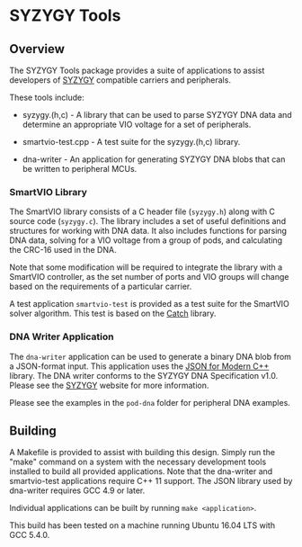 # SYZYGY Tools

## Overview

The SYZYGY Tools package provides a suite of applications to assist developers
of [SYZYGY](http://syzygyfpga.io/) compatible carriers and peripherals.

These tools include:

- syzygy.(h,c) - A library that can be used to parse SYZYGY DNA data and
determine an appropriate VIO voltage for a set of peripherals.

- smartvio-test.cpp - A test suite for the syzygy.(h,c) library.

- dna-writer - An application for generating SYZYGY DNA blobs that can be
written to peripheral MCUs.

### SmartVIO Library

The SmartVIO library consists of a C header file (`syzygy.h`) along with
C source code (`syzygy.c`). The library includes a set of useful definitions
and structures for working with DNA data. It also includes functions for
parsing DNA data, solving for a VIO voltage from a group of pods, and
calculating the CRC-16 used in the DNA.

Note that some modification will be required to integrate the library with a
SmartVIO controller, as the set number of ports and VIO groups will change
based on the requirements of a particular carrier.

A test application `smartvio-test` is provided as a test suite for the
SmartVIO solver algorithm. This test is based on the
[Catch](https://github.com/catchorg/Catch2) library.

### DNA Writer Application

The `dna-writer` application can be used to generate a binary DNA blob from
a JSON-format input. This application uses the
[JSON for Modern C++](https://github.com/nlohmann/json) library. The DNA
writer conforms to the SYZYGY DNA Specification v1.0. Please see the
[SYZYGY](http://syzygyfpga.io/) website for more information.

Please see the examples in the `pod-dna` folder for peripheral DNA examples.

## Building

A Makefile is provided to assist with building this design. Simply run the
"make" command on a system with the necessary development tools installed to
build all provided applications. Note that the dna-writer and smartvio-test
applications require C++ 11 support. The JSON library used by dna-writer
requires GCC 4.9 or later.

Individual applications can be built by running `make <application>`.

This build has been tested on a machine running Ubuntu 16.04 LTS with
GCC 5.4.0.
